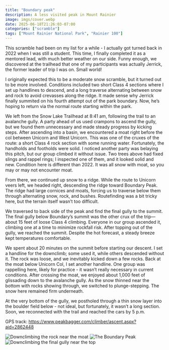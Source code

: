 ```yaml
---
title: "Boundary peak"
description: A less visited peak in Mount Rainier
image: imgs/cover.webp
date: 2025-06-18T21:26:03-07:00
categories: ["scramble"]
tags: ["Mount Rainier National Park", "Rainier 100"]
---
```

This scramble had been on my list for a while - I actually got turned back in 2022 when I was still a student. This time, I finally completed it as a mentored lead, with much better weather on our side. Funny enough, we discovered at the trailhead that one of my participants was actually Jerrick, the former leader of trip I was on. Small world!

I originally expected this to be a moderate snow scramble, but it turned out to be more involved. Conditions included two short Class 4 sections where I set up handlines to descend, and a long traverse alternating between snow and rock to avoid crevasses along the ridge. It made sense why Jerrick finally summited on his fourth attempt out of the park boundary. Now, he’s hoping to return via the normal route starting within the park.

We left from the Snow Lake Trailhead at 8:41 am, following the trail to an avalanche gully. A party ahead of us used crampons to ascend the gully, but we found them unnecessary and made steady progress by kicking steps. After ascending into a basin, we encountered a moat right before the col between Unicorn and West Unicorn. This was one of the cruxes of the route: a short Class 4 rock section with some running water. Fortunately, the handholds and footholds were solid. I noticed another party was belaying this pitch, but our group climbed it without issue. Two trees above had fixed slings and rappel rings; I inspected one of them, and it looked solid and new. Condition here is different than 2022. It was all snow with moat, so you may or may not encounter moat.

From there, we continued up snow to a ridge. While the route to Unicorn veers left, we headed right, descending the ridge toward Boundary Peak. The ridge had large cornices and moats, forcing us to traverse below them through alternating snow, rock, and bushes. Routefinding was a bit tricky here, but the terrain itself wasn’t too difficult.

We traversed to back side of the peak and find the final gully to the summit. The final gully below Boundary’s summit was the other crux of the trip—about 15 feet of loose Class 4 climbing. Everyone in our group ascended it, climbing one at a time to minimize rockfall risk. After topping out of the gully, we reached the summit. Despite the hot forecast, a steady breeze kept temperatures comfortable.

We spent about 20 minutes on the summit before starting our descent. I set a handline for the downclimb; some used it, while others descended without it. The rock was loose, and we inevitably kicked down a few rocks. Back at the moat below Unicorn Col, I set another handline. One group was rappelling here, likely for practice - it wasn’t really necessary in current conditions. After crossing the moat, we enjoyed about 1,000 feet of glissading down to the avalanche gully. As the snow thinned near the bottom with rocks showing through, we switched to plunge-stepping. The snow here remained firm underneath.

At the very bottom of the gully, we postholed through a thin snow layer into the boulder field below - not ideal, but fortunately, it wasn’t a long section. Soon, we reconnected with the trail and reached the cars by 5 p.m.

GPS track: https://www.peakbagger.com/climber/ascent.aspx?aid=2862448

![Downclimbing the rock near the moat](imgs/moat.webp) ![The Boundary Peak](imgs/peak.webp) ![Downclimbing the final gully near the top](imgs/gully.webp)
